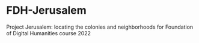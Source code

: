 # FDH-Jerusalem
Project Jerusalem: locating the colonies and neighborhoods for Foundation of Digital Humanities course 2022
